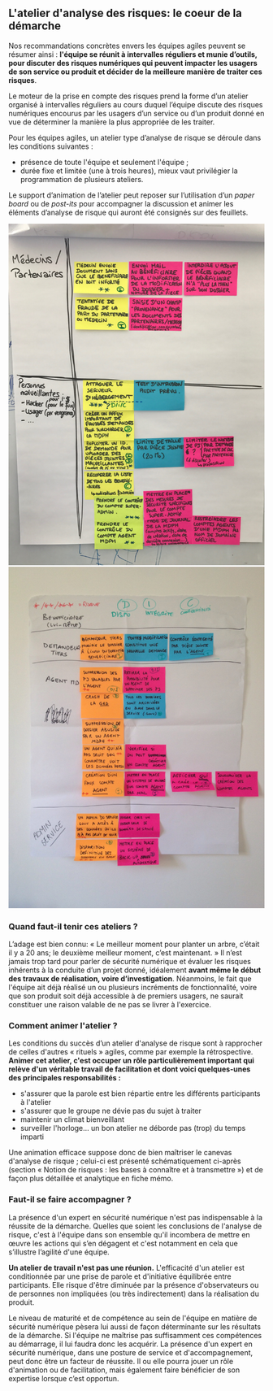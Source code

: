 ## L'atelier d'analyse des risques: le coeur de la démarche

Nos recommandations concrètes envers les équipes agiles peuvent se résumer ainsi : **l'équipe se réunit à intervalles réguliers et munie d’outils, pour discuter des risques numériques qui peuvent impacter les usagers de son service ou produit et décider de la meilleure manière de traiter ces risques**.

Le moteur de la prise en compte des risques prend la forme d’un atelier organisé à intervalles réguliers au cours duquel l’équipe discute des risques numériques encourus par les usagers d’un service ou d’un produit donné en vue de déterminer la manière la plus appropriée de les traiter.

Pour les équipes agiles, un atelier type d’analyse de risque se déroule dans les conditions suivantes :

* présence de toute l'équipe et seulement l'équipe ;
* durée fixe et limitée (une à trois heures), mieux vaut privilégier la programmation de plusieurs ateliers.

Le support d’animation de l’atelier peut reposer sur l’utilisation d’un *paper board* ou de *post-its* pour accompagner la discussion et animer les éléments d’analyse de risque qui auront été consignés sur des feuillets.

![](assets/atelier-1.jpg)![](assets/atelier-2.JPG)

### Quand faut-il tenir ces ateliers ?

L’adage est bien connu: « Le meilleur moment pour planter un arbre, c’était il y a 20 ans; le deuxième meilleur moment, c’est maintenant. » Il n’est jamais trop tard pour parler de sécurité numérique et évaluer les risques inhérents à la conduite d’un projet donné, idéalement **avant même le début des travaux de réalisation, voire d’investigation**. Néanmoins, le fait que l'équipe ait déjà réalisé un ou plusieurs incréments de fonctionnalité, voire que son produit soit déjà accessible à de premiers usagers, ne saurait constituer une raison valable de ne pas se livrer à l'exercice.

### Comment animer l'atelier ?

Les conditions du succès d’un atelier d'analyse de risque sont à rapprocher de celles d'autres « rituels » agiles, comme par exemple la rétrospective. **Animer cet atelier, c'est occuper un rôle particulièrement important qui relève d'un véritable travail de facilitation et dont voici quelques-unes des principales responsabilités :**

* s'assurer que la parole est bien répartie entre les différents participants à l'atelier
* s'assurer que le groupe ne dévie pas du sujet à traiter
* maintenir un climat bienveillant
* surveiller l'horloge… un bon atelier ne déborde pas \(trop\) du temps imparti

Une animation efficace suppose donc de bien maîtriser le canevas d'analyse de risque ; celui-ci est présenté schématiquement ci-après (section « Notion de risques : les bases à connaître et à transmettre ») et de façon plus détaillée et analytique en fiche mémo.

### Faut-il se faire accompagner ?

La présence d'un expert en sécurité numérique n'est pas indispensable à la réussite de la démarche. Quelles que soient les conclusions de l'analyse de risque, c'est à l'équipe dans son ensemble qu'il incombera de mettre en œuvre les actions qui s’en dégagent et c'est notamment en cela que s’illustre l’agilité d'une équipe. 

**Un atelier de travail n'est pas une réunion.** L'efficacité d'un atelier est conditionnée par une prise de parole et d'initiative équilibrée entre participants. Elle risque d'être diminuée par la présence d'observateurs ou de personnes non impliquées (ou très indirectement) dans la réalisation du produit.

Le niveau de maturité et de compétence au sein de l'équipe en matière de sécurité numérique pèsera lui aussi de façon déterminante sur les résultats de la démarche. Si l'équipe ne maîtrise pas suffisamment ces compétences au démarrage, il lui faudra donc les acquérir. La présence d'un expert en sécurité numérique, dans une posture de service et d'accompagnement, peut donc être un facteur de réussite. Il ou elle pourra jouer un rôle d'animation ou de facilitation, mais également faire bénéficier de son expertise lorsque c’est opportun.

